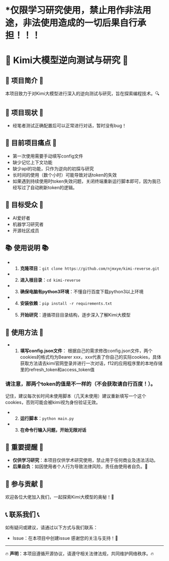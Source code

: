 # *仅限学习研究使用，禁止用作非法用途，非法使用造成的一切后果自行承担！！！
# 🚀 Kimi大模型逆向测试与研究 🚀
## 🤖 项目简介 🤖
本项目致力于对Kimi大模型进行深入的逆向测试与研究，旨在探索编程技术。🔍
## 🎯 项目现状 🎯
- 经笔者测试正确配置后可以正常进行对话，暂时没有bug！
## 📌 目前项目痛点 📌
- 第一次使用需要手动填写config文件
- 缺少记忆上下文功能
- 缺少api的功能，只作为逆向的初探与研究
- 长时间的使用（数个小时）可能导致对话token的失效
- 如果遇到持续使用时token失效问题，关闭终端重新运行脚本即可，因为我已经写过了自动刷新token的逻辑。
## 🎯 目标受众 🎯
- AI爱好者
- 机器学习研究者
- 开源社区成员
## 📚 使用说明 📚
- 1. **克隆项目**：`git clone https://github.com/njmxye/kimi-reverse.git`
- 2. **进入根目录**：`cd kimi-reverse`
- 3. **确保电脑有python3环境**：不懂自行百度下载python3以上环境
- 4. **安装依赖**：`pip install -r requirements.txt`
- 5. **开始研究**：遵循项目目录结构，逐步深入了解Kimi大模型
## 🚀 使用方法 🚀
- 1. **填写config.json文件**：
根据自己的需求修改config.json文件，两个cookies的格式均为Bearer xxx，xxx代表了你自己的实际cookies，具体获取方法请去kimi官网登录并进行一次对话，f12的应用程序里的本地存储里的refresh_token和access_token值
### **请注意，那两个token的值是不一样的（不会获取请自行百度！）**。
记住，建议每次长时间未使用脚本（几天未使用）建议重新填写一个这个cookies，否则可能会被kimi视为身份验证无效。
- 2. **运行脚本**：`python main.py`
- 3. **在命令行输入问题，开始无限对话**
## 📢 重要提醒 📢
- **仅供学习研究**：本项目仅供学术研究使用，禁止用于任何商业及违法活动。
- **后果自负**：如因使用者个人行为导致法律风险，责任由使用者自负。🚫
## 🤝 参与贡献 🤝
欢迎各位大佬加入我们，一起探索Kimi大模型的奥秘！🌟
## 📞 联系我们 📞
如有疑问或建议，请通过以下方式与我们联系：
- Issue：在本项目中创建issue
感谢您的关注与支持！🙏
--- 
🔥 **声明**：本项目遵循开源协议，请遵守相关法律法规，共同维护网络秩序。🔥

